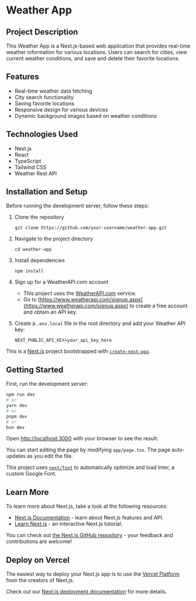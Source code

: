 # Weather App

## Project Description

This Weather App is a Next.js-based web application that provides real-time weather information for various locations. Users can search for cities, view current weather conditions, and save and delete their favorite locations.

## Features

- Real-time weather data fetching
- City search functionality
- Saving favorite locations
- Responsive design for various devices
- Dynamic background images based on weather conditions

## Technologies Used

- Next.js
- React
- TypeScript
- Tailwind CSS
- Weather Rest API

## Installation and Setup

Before running the development server, follow these steps:

1. Clone the repository
   ```
   git clone https://github.com/your-username/weather-app.git
   ```
2. Navigate to the project directory
   ```
   cd weather-app
   ```
3. Install dependencies
   ```
   npm install
   ```
4. Sign up for a WeatherAPI.com account

   - This project uses the [WeatherAPI.com](https://www.weatherapi.com/) service.
   - Go to [https://www.weatherapi.com/signup.aspx](https://www.weatherapi.com/signup.aspx) to create a free account and obtain an API key.

5. Create a `.env.local` file in the root directory and add your Weather API key:
   ```
   NEXT_PUBLIC_API_KEY=your_api_key_here
   ```

This is a [Next.js](https://nextjs.org/) project bootstrapped with [`create-next-app`](https://github.com/vercel/next.js/tree/canary/packages/create-next-app).

## Getting Started

First, run the development server:

```bash
npm run dev
# or
yarn dev
# or
pnpm dev
# or
bun dev
```

Open [http://localhost:3000](http://localhost:3000) with your browser to see the result.

You can start editing the page by modifying `app/page.tsx`. The page auto-updates as you edit the file.

This project uses [`next/font`](https://nextjs.org/docs/basic-features/font-optimization) to automatically optimize and load Inter, a custom Google Font.

## Learn More

To learn more about Next.js, take a look at the following resources:

- [Next.js Documentation](https://nextjs.org/docs) - learn about Next.js features and API.
- [Learn Next.js](https://nextjs.org/learn) - an interactive Next.js tutorial.

You can check out [the Next.js GitHub repository](https://github.com/vercel/next.js/) - your feedback and contributions are welcome!

## Deploy on Vercel

The easiest way to deploy your Next.js app is to use the [Vercel Platform](https://vercel.com/new?utm_medium=default-template&filter=next.js&utm_source=create-next-app&utm_campaign=create-next-app-readme) from the creators of Next.js.

Check out our [Next.js deployment documentation](https://nextjs.org/docs/deployment) for more details.
